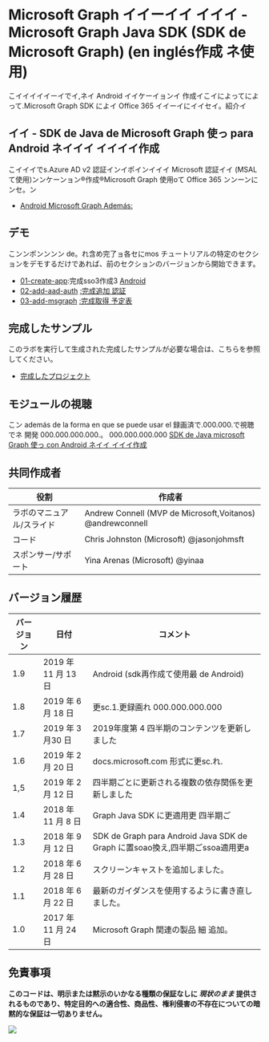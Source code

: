 # <a name="microsoft-graph-----microsoft-graph-java-sdk--android--"></a>Microsoft Graph イイーイイ イイイ - Microsoft Graph Java SDK (SDK de Microsoft Graph) (en inglés作成 ネ使用)

こイイイイイーイでイ,ネイ Android イイケーイョンイ 作成イこイによってによって.Microsoft Graph SDK によイ Office 365 イイーイにイイセイ。紹介イ

## <a name="---microsoft-graph-java-sdk--android--"></a>イイ - SDK de Java de Microsoft Graph 使っ para Android ネイイイ イイイイ作成

こイイイでs.Azure AD v2 認証インイポインイイイ Microsoft 認証イイ (MSALて使用)ンンケーンョン®作成®Microsoft Graph 使用oて Office 365 ンンーンにンセ。ン

- [Android Microsoft Graph Además:](https://docs.microsoft.com/graph/tutorials/android)

## <a name=""></a>デモ

こンンポンンンン de。れ含め完了ョ各セにmos [](./demos) チュートリアルの特定のセクションをデモするだけであれば、前のセクションのバージョンから開始できます。

- [01-create-app](demos/01-create-app):完成sso3作成3 [Android](https://docs.microsoft.com/graph/tutorials/android?tutorial-step=1)
- [02-add-aad-auth](demos/02-add-aad-auth) [:完成追加 認証](https://docs.microsoft.com/graph/tutorials/android?tutorial-step=3)
- [03-add-msgraph](demos/03-add-msgraph) [:完成取得 予定表](https://docs.microsoft.com/graph/tutorials/android?tutorial-step=4)

## <a name=""></a>完成したサンプル

このラボを実行して生成された完成したサンプルが必要な場合は、こちらを参照してください。

- [完成したプロジェクト](demos/03-add-msgraph)

## <a name=""></a>モジュールの視聴

こン además de la forma en que se puede usar el 録画済で.000.000.で視聴でネ 開発 000.000.000.000.。 000.000.000.000 [SDK de Java microsoft Graph 使っ con Android ネイイ イイイ作成](https://youtu.be/BLmOmv4FSsQ)

## <a name=""></a>共同作成者

| 役割 | 作成者 |
| -------------------- | ------------------------------------------------------- |
| ラボのマニュアル/スライド | Andrew Connell (MVP de Microsoft,Voitanos) @andrewconnell |
| コード | Chris Johnston (Microsoft) @jasonjohmsft |
| スポンサー/サポート | Yina Arenas (Microsoft) @yinaa |

## <a name=""></a>バージョン履歴

| バージョン | 日付 | コメント |
| ------- | ------------------ | -------------------------------------------------------------------------- |
| 1.9 | 2019 年 11 月 13 日 | Android (sdk再作成て使用最 de Android) |
| 1.8 | 2019 年 6 月 18 日 | 更sc.1.更録画れ 000.000.000.000 |
| 1.7 | 2019 年 3 月30 日 | 2019年度第 4 四半期のコンテンツを更新しました |
| 1.6 | 2019 年 2 月 20 日 | docs.microsoft.com 形式に更sc.れ. |
| 1,5 | 2019 年 2 月 12 日 | 四半期ごとに更新される複数の依存関係を更新しました |
| 1.4 | 2018 年 11 月 8 日 | Graph Java SDK に更適用更 四半期ご |
| 1.3 | 2018 年 9 月 12 日 | SDK de Graph para Android Java SDK de Graph に置soao換え,四半期ごssoa適用更a |
| 1.2 | 2018 年 6 月 28 日 | スクリーンキャストを追加しました。 |
| 1.1 | 2018 年 6 月 22 日 | 最新のガイダンスを使用するように書き直しました。 |
| 1.0 | 2017 年 11 月 24 日 | Microsoft Graph 関連の製品 細 追加。 |

## <a name=""></a>免責事項

**このコードは、明示または黙示のいかなる種類の保証なしに _現状のまま_ 提供されるものであり、特定目的への適合性、商品性、権利侵害の不存在についての暗黙的な保証は一切ありません。**

<!-- markdownlint-disable MD033 -->
<img src="https://telemetry.sharepointpnp.com/msgraph-training-android" />
